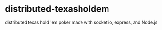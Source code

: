 # distributed-texasholdem
distributed texas hold 'em poker made with socket.io, express, and Node.js
